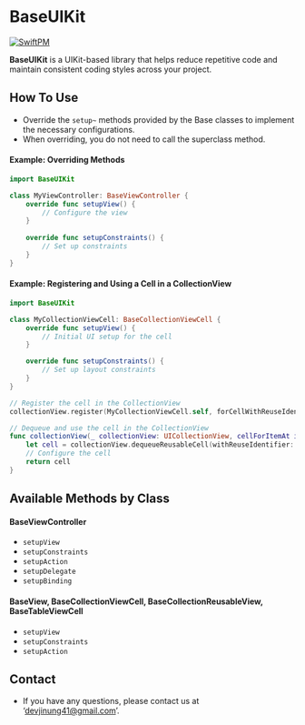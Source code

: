 # BaseUIKit

[![SwiftPM](https://img.shields.io/badge/SPM-supported-DE5C43.svg?style=flat)](https://swift.org/package-manager/)

**BaseUIKit** is a UIKit-based library that helps reduce repetitive code and maintain consistent coding styles across your project.

## How To Use
- Override the `setup~` methods provided by the Base classes to implement the necessary configurations.
- When overriding, you do not need to call the superclass method.

#### Example: Overriding Methods
```swift
import BaseUIKit

class MyViewController: BaseViewController {
    override func setupView() {
        // Configure the view
    }
    
    override func setupConstraints() {
        // Set up constraints
    }
}
```

#### Example: Registering and Using a Cell in a CollectionView
```swift
import BaseUIKit

class MyCollectionViewCell: BaseCollectionViewCell {
    override func setupView() {
        // Initial UI setup for the cell
    }

    override func setupConstraints() {
        // Set up layout constraints
    }
}

// Register the cell in the CollectionView
collectionView.register(MyCollectionViewCell.self, forCellWithReuseIdentifier: MyCollectionViewCell.identifier)

// Dequeue and use the cell in the CollectionView
func collectionView(_ collectionView: UICollectionView, cellForItemAt indexPath: IndexPath) -> UICollectionViewCell {
    let cell = collectionView.dequeueReusableCell(withReuseIdentifier: MyCollectionViewCell.identifier, for: indexPath) as! MyCollectionViewCell
    // Configure the cell
    return cell
}
```

## Available Methods by Class
#### BaseViewController
- `setupView`
- `setupConstraints`
- `setupAction`
- `setupDelegate`
- `setupBinding`

#### BaseView, BaseCollectionViewCell, BaseCollectionReusableView, BaseTableViewCell
- `setupView`
- `setupConstraints`
- `setupAction`

## Contact
- If you have any questions, please contact us at ‘devjinung41@gmail.com’.
